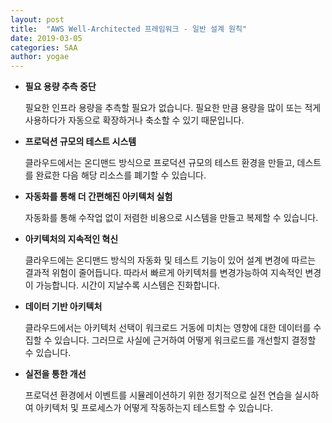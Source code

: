 ```yaml
---
layout: post
title:  "AWS Well-Architected 프레임워크 - 일반 설계 원칙"
date: 2019-03-05
categories: SAA
author: yogae
---
```


- **필요 용량 추측 중단**

  필요한 인프라 용량을 추측할 필요가 없습니다. 필요한 만큼 용량을 많이 또는 적게 사용하다가 자동으로 확장하거나 축소할 수 있기 때문입니다.

- **프로덕션 규모의 테스트 시스템**

  클라우드에서는 온디맨드 방식으로 프로덕션 규모의 테스트 환경을 만들고, 데스트를 완료한 다음 해당 리소스를 폐기할 수 있습니다.

- **자동화를 통해 더 간편해진 아키텍처 실험**

  자동화를 통해 수작업 없이 저렴한 비용으로 시스템을 만들고 복제할 수 있습니다.

- **아키텍처의 지속적인 혁신**

  클라우드에는 온디맨드 방식의 자동화 및 테스트 기능이 있어 설계 변경에 따르는 결과적 위험이 줄어듭니다. 따라서 빠르게 아키텍처를 변경가능하여 지속적인 변경이 가능합니다. 시간이 지날수록 시스템은 진화합니다.

- **데이터 기반 아키텍처**

  클라우드에서는 아키텍처 선택이 워크로드 거동에 미치는 영향에 대한 데이터를 수집할 수 있습니다. 그러므로 사실에 근거하여 어떻게 워크로드를 개선할지 결정할 수 있습니다.

- **실전을 통한 개선**

  프로덕션 환경에서 이벤트를 시뮬레이션하기 위한 정기적으로 실전 연습을 실시하여 아키텍처 및 프로세스가 어떻게 작동하는지 테스트할 수 있습니다.